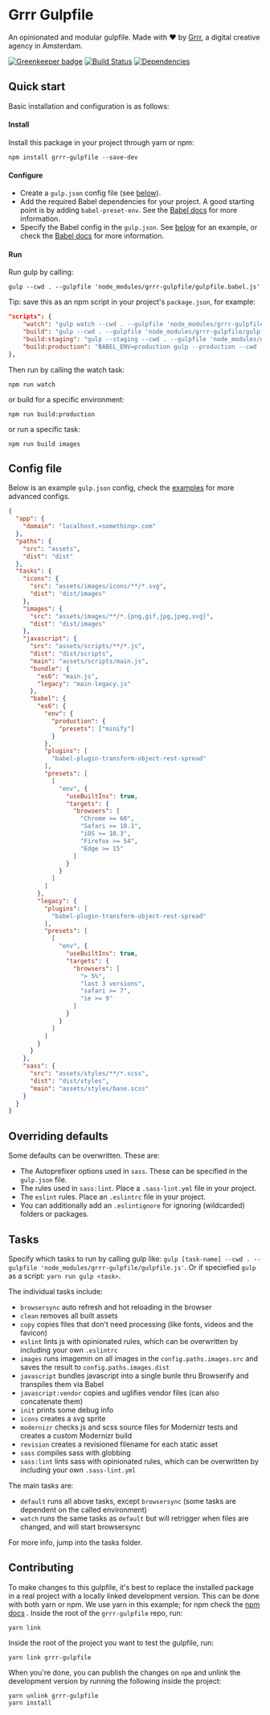 # Grrr Gulpfile
An opinionated and modular gulpfile.
Made with ❤️ by [Grrr](https://grrr.nl/), a digital creative agency in Amsterdam.

[![Greenkeeper badge](https://badges.greenkeeper.io/grrr-amsterdam/gulpfile.svg)](https://greenkeeper.io/)
[![Build Status](https://travis-ci.org/grrr-amsterdam/gulpfile.svg)](https://travis-ci.org/grrr-amsterdam/gulpfile)
[![Dependencies](https://david-dm.org/grrr-amsterdam/gulpfile.svg)](https://david-dm.org/grrr-amsterdam/gulpfile)


## Quick start
Basic installation and configuration is as follows:

#### Install
Install this package in your project through yarn or npm:
```
npm install grrr-gulpfile --save-dev
```

#### Configure
- Create a `gulp.json` config file (see [below](#config-file)).
- Add the required Babel dependencies for your project. A good starting point is by adding `babel-preset-env`. See the [Babel docs](https://babeljs.io/docs/plugins/preset-env/) for more information.
- Specify the Babel config in the `gulp.json`. See [below](#config-file) for an example, or check the [Babel docs](https://babeljs.io/docs/usage/babelrc/) for more information.

#### Run
Run gulp by calling:
```
gulp --cwd . --gulpfile 'node_modules/grrr-gulpfile/gulpfile.babel.js'
```

Tip: save this as an npm script in your project's `package.json`, for example:
```json
"scripts": {
    "watch": "gulp watch --cwd . --gulpfile 'node_modules/grrr-gulpfile/gulpfile.js'",
    "build": "gulp --cwd . --gulpfile 'node_modules/grrr-gulpfile/gulpfile.js'",
    "build:staging": "gulp --staging --cwd . --gulpfile 'node_modules/grrr-gulpfile/gulpfile.js'",
    "build:production": "BABEL_ENV=production gulp --production --cwd . --gulpfile 'node_modules/grrr-gulpfile/gulpfile.js'"
},
```
Then run by calling the watch task:
```
npm run watch
```
or build for a specific environment:
```
npm run build:production
```
or run a specific task:
```
npm run build images
```

## Config file
Below is an example `gulp.json` config, check the [examples](https://github.com/grrr-amsterdam/gulpfile/tree/master/examples) for more advanced configs.

```json
{
  "app": {
    "domain": "localhost.<something>.com"
  },
  "paths": {
    "src": "assets",
    "dist": "dist"
  },
  "tasks": {
    "icons": {
      "src": "assets/images/icons/**/*.svg",
      "dist": "dist/images"
    },
    "images": {
      "src": "assets/images/**/*.{png,gif,jpg,jpeg,svg}",
      "dist": "dist/images"
    },
    "javascript": {
      "src": "assets/scripts/**/*.js",
      "dist": "dist/scripts",
      "main": "assets/scripts/main.js",
      "bundle": {
        "es6": "main.js",
        "legacy": "main-legacy.js"
      },
      "babel": {
        "es6": {
          "env": {
            "production": {
              "presets": ["minify"]
            }
          },
          "plugins": [
            "babel-plugin-transform-object-rest-spread"
          ],
          "presets": [
            [
              "env", {
                "useBuiltIns": true,
                "targets": {
                  "browsers": [
                    "Chrome >= 60",
                    "Safari >= 10.1",
                    "iOS >= 10.3",
                    "Firefox >= 54",
                    "Edge >= 15"
                  ]
                }
              }
            ]
          ]
        },
        "legacy": {
          "plugins": [
            "babel-plugin-transform-object-rest-spread"
          ],
          "presets": [
            [
              "env", {
                "useBuiltIns": true,
                "targets": {
                  "browsers": [
                    "> 5%",
                    "last 3 versions",
                    "safari >= 7",
                    "ie >= 9"
                  ]
                }
              }
            ]
          ]
        }
      }
    },
    "sass": {
      "src": "assets/styles/**/*.scss",
      "dist": "dist/styles",
      "main": "assets/styles/base.scss"
    }
  }
}
```

## Overriding defaults
Some defaults can be overwritten. These are:

- The Autoprefixer options used in `sass`. These can be specified in the `gulp.json` file.
- The rules used in `sass:lint`. Place a `.sass-lint.yml` file in your project.
- The `eslint` rules. Place an `.eslintrc` file in your project.
- You can additionally add an `.eslintignore` for ignoring (wildcarded) folders or packages.

## Tasks
Specify which tasks to run by calling gulp like: `gulp [task-name] --cwd . --gulpfile 'node_modules/grrr-gulpfile/gulpfile.js'`. Or if speciefied `gulp` as a script: `yarn run gulp <task>`.

The individual tasks include:

- `browsersync` auto refresh and hot reloading in the browser
- `clean` removes all built assets
- `copy` copies files that don't need processing (like fonts, videos and the favicon)
- `eslint` lints js with opinionated rules, which can be overwritten by including your own `.eslintrc`
- `images` runs imagemin on all images in the `config.paths.images.src` and saves the result to `config.paths.images.dist`
- `javascript` bundles javascript into a single bunle thru Browserify and transpiles them via Babel
- `javascript:vendor` copies and uglifies vendor files (can also concatenate them)
- `init` prints some debug info
- `icons` creates a svg sprite
- `modernizr` checks js and scss source files for Modernizr tests and creates a custom Modernizr build
- `revision` creates a revisioned filename for each static asset
- `sass` compiles sass with globbing
- `sass:lint` lints sass with opinionated rules, which can be overwritten by including your own `.sass-lint.yml`

The main tasks are:

- `default` runs all above tasks, except `browsersync` (some tasks are dependent on the called environment)
- `watch` runs the same tasks as `default` but will retrigger when files are changed, and will start browsersync

For more info, jump into the tasks folder.

## Contributing
To make changes to this gulpfile, it's best to replace the installed package in a real project with a locally linked development version. This can be done with both yarn or npm. We use yarn in this example; for npm check the [npm docs](https://docs.npmjs.com/cli/link) . Inside the root of the `grrr-gulpfile` repo, run:
```
yarn link
```
Inside the root of the project you want to test the gulpfile, run:
```
yarn link grrr-gulpfile
```
When you're done, you can publish the changes on `npm` and unlink the development version by running the following inside the project:
```
yarn unlink grrr-gulpfile
yarn install
```
